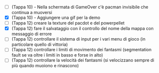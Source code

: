 - [ ] (Tappa 10) - Nella schermata di GameOver c'è pacman invisibile che continua a muoversi
- [x] (Tappa 10) - Aggiungere una gif per la demo
- [ ] (Tappa 12) creare la texture del pacdot e del powerpellet 
- [x] (Tappa 12) fare il salvataggio con il controllo del nome della mappa con messaggio di errore
- [ ] (Tappa 12) controllare il sistema di input per i vari menu di gioco (in particolare quello di vittoria)
- [ ] (Tappa 12) controllare i limiti di movimento dei fantasmi (segmentation fault se va oltre i limiti in basso e forse in alto)
- [ ] (Tappa 12) controllare la velocità dei fantasmi (si velocizzano sempre di più quando muoiono e rinascono)